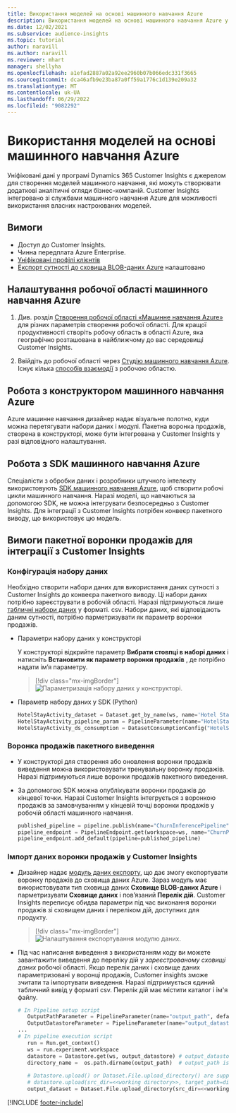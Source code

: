 ```yaml
---
title: Використання моделей на основі машинного навчання Azure
description: Використання моделей на основі машинного навчання Azure у Dynamics 365 Customer Insights.
ms.date: 12/02/2021
ms.subservice: audience-insights
ms.topic: tutorial
author: naravill
ms.author: naravill
ms.reviewer: mhart
manager: shellyha
ms.openlocfilehash: a1efad2887a02a92ee2960b07b066edc331f3665
ms.sourcegitcommit: dca46afb9e23ba87a0ff59a1776c1d139e209a32
ms.translationtype: MT
ms.contentlocale: uk-UA
ms.lasthandoff: 06/29/2022
ms.locfileid: "9082292"
---
```

# <a name="use-azure-machine-learning-based-models"></a>Використання моделей на основі машинного навчання Azure

Уніфіковані дані у програмі Dynamics 365 Customer Insights є джерелом для створення моделей машинного навчання, які можуть створювати додаткові аналітичні огляди бізнес-компаній. Customer Insights інтегровано зі службами машинного навчання Azure для можливості використання власних настроюваних моделей.

## <a name="prerequisites"></a>Вимоги

- Доступ до Customer Insights.
- Чинна передплата Azure Enterprise.
- [Уніфіковані профілі клієнтів](data-unification.md)
- [Експорт сутності до сховища BLOB-даних Azure](export-azure-blob-storage.md) налаштовано

## <a name="set-up-azure-machine-learning-workspace"></a>Налаштування робочої області машинного навчання Azure

1. Див. розділ [Створення робочої області «Машинне навчання Azure»](/azure/machine-learning/concept-workspace#-create-a-workspace) для різних параметрів створення робочої області. Для кращої продуктивності створіть робочу область в області Azure, яка географічно розташована в найближчому до вас середовищі Customer Insights.

1. Ввійдіть до робочої області через [Студію машинного навчання Azure](https://ml.azure.com/). Існує кілька [способів взаємодії](/azure/machine-learning/concept-workspace#tools-for-workspace-interaction) з робочою областю.

## <a name="work-with-azure-machine-learning-designer"></a>Робота з конструктором машинного навчання Azure

Azure машинне навчання дизайнер надає візуальне полотно, куди можна перетягувати набори даних і модулі. Пакетна воронка продажів, створена в конструкторі, може бути інтегрована у Customer Insights у разі відповідного налаштування. 
   
## <a name="working-with-azure-machine-learning-sdk"></a>Робота з SDK машинного навчання Azure

Спеціалісти з обробки даних і розробники штучного інтелекту використовують [SDK машинного навчання Azure](/python/api/overview/azure/ml/?preserve-view=true&view=azure-ml-py), щоб створити робочі цикли машинного навчання. Наразі моделі, що навчаються за допомогою SDK, не можна інтегрувати безпосередньо з Customer Insights. Для інтеграції з Customer Insights потрібен конвеєр пакетного виводу, що використовує цю модель.

## <a name="batch-pipeline-requirements-to-integrate-with-customer-insights"></a>Вимоги пакетної воронки продажів для інтеграції з Customer Insights

### <a name="dataset-configuration"></a>Конфігурація набору даних

Необхідно створити набори даних для використання даних сутності з Customer Insights до конвеєра пакетного виводу. Ці набори даних потрібно зареєструвати в робочій області. Наразі підтримуються лише [табличні набори даних](/azure/machine-learning/how-to-create-register-datasets#tabulardataset) у форматі. csv. Набори даних, які відповідають даним сутності, потрібно парметризувати як параметр воронки продажів.
   
* Параметри набору даних у конструкторі
   
     У конструкторі відкрийте параметр **Вибрати стовпці в наборі даних** і натисніть **Встановити як параметр воронки продажів** , де потрібно надати ім’я параметру.

     > [!div class="mx-imgBorder"]
     > ![Параметризація набору даних у конструкторі.](media/intelligence-designer-dataset-parameters.png "Параметризація набору даних у конструкторі")
   
* Параметр набору даних у SDK (Python)
   
   ```python
   HotelStayActivity_dataset = Dataset.get_by_name(ws, name='Hotel Stay Activity Data')
   HotelStayActivity_pipeline_param = PipelineParameter(name="HotelStayActivity_pipeline_param", default_value=HotelStayActivity_dataset)
   HotelStayActivity_ds_consumption = DatasetConsumptionConfig("HotelStayActivity_dataset", HotelStayActivity_pipeline_param)
   ```

### <a name="batch-inference-pipeline"></a>Воронка продажів пакетного виведення
  
* У конструкторі для створення або оновлення воронки продажів виведення можна використовувати тренувальну воронку продажів. Наразі підтримуються лише воронки продажів пакетного виведення.

* За допомогою SDK можна опублікувати воронки продажів до кінцевої точки. Наразі Customer Insights інтегрується з воронкою продажів за замовчуванням у кінцевій точці воронки продажів у робочій області машинного навчання.
   
   ```python
   published_pipeline = pipeline.publish(name="ChurnInferencePipeline", description="Published Churn Inference pipeline")
   pipeline_endpoint = PipelineEndpoint.get(workspace=ws, name="ChurnPipelineEndpoint") 
   pipeline_endpoint.add_default(pipeline=published_pipeline)
   ```

### <a name="import-pipeline-data-into-customer-insights"></a>Імпорт даних воронки продажів у Customer Insights

* Дизайнер надає [модуль даних експорту](/azure/machine-learning/algorithm-module-reference/export-data), що дає змогу експортувати воронку продажів до сховища даних Azure. Зараз модуль має використовувати тип сховища даних **Сховище BLOB-даних Azure** і парметризувати **Сховище даних** і пов’язаний **Перелік дій**. Customer Insights переписує обидва параметри під час виконання воронки продажів зі сховищем даних і переліком дій, доступних для продукту.
   > [!div class="mx-imgBorder"]
   > ![Налаштування експортування модулю даних.](media/intelligence-designer-importdata.png "Налаштування експортування модулю даних")
   
* Під час написання виведення з використанням коду ви можете завантажити виведення до переліку дій у *зареєстрованому сховищі даних* робочої області. Якщо перелік даних і сховище даних параметризовані у воронці продажів, Customer insights зможе зчитати та імпортувати виведення. Наразі підтримується єдиний табличний вивід у форматі csv. Перелік дій має містити каталог і ім'я файлу.

   ```python
   # In Pipeline setup script
      OutputPathParameter = PipelineParameter(name="output_path", default_value="HotelChurnOutput/HotelChurnOutput.csv")
      OutputDatastoreParameter = PipelineParameter(name="output_datastore", default_value="workspaceblobstore")
   ...
   # In pipeline execution script
      run = Run.get_context()
      ws = run.experiment.workspace
      datastore = Datastore.get(ws, output_datastore) # output_datastore is parameterized
      directory_name =  os.path.dirname(output_path)  # output_path is parameterized.
      
      # Datastore.upload() or Dataset.File.upload_directory() are supported methods to uplaod the data
      # datastore.upload(src_dir=<<working directory>>, target_path=directory_name, overwrite=False, show_progress=True)
      output_dataset = Dataset.File.upload_directory(src_dir=<<working directory>>, target = (datastore, directory_name)) # Remove trailing "/" from directory_name
   ```


[!INCLUDE [footer-include](includes/footer-banner.md)]